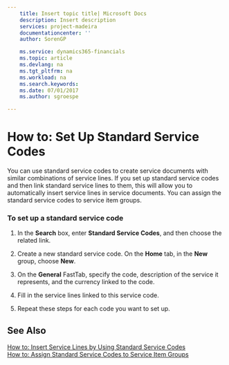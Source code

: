 ```yaml
---
    title: Insert topic title| Microsoft Docs
    description: Insert description
    services: project-madeira
    documentationcenter: ''
    author: SorenGP

    ms.service: dynamics365-financials
    ms.topic: article
    ms.devlang: na
    ms.tgt_pltfrm: na
    ms.workload: na
    ms.search.keywords:
    ms.date: 07/01/2017
    ms.author: sgroespe

---
```

# How to: Set Up Standard Service Codes
You can use standard service codes to create service documents with similar combinations of service lines. If you set up standard service codes and then link standard service lines to them, this will allow you to automatically insert service lines in service documents. You can assign the standard service codes to service item groups.  
  
### To set up a standard service code  
  
1.  In the **Search** box, enter **Standard Service Codes**, and then choose the related link.  
  
2.  Create a new standard service code. On the **Home** tab, in the **New** group, choose **New**.  
  
3.  On the **General** FastTab, specify the code, description of the service it represents, and the currency linked to the code.  
  
4.  Fill in the service lines linked to this service code.  
  
5.  Repeat these steps for each code you want to set up.  
  
## See Also  
 [How to: Insert Service Lines by Using Standard Service Codes](../how-to-insert-service-lines-by-using-standard-service-codes.md)   
 [How to: Assign Standard Service Codes to Service Item Groups](../how-to-assign-standard-service-codes-to-service-item-groups.md)